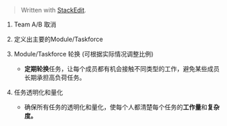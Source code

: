 


> Written with [StackEdit](https://stackedit.io/).

1. Team A/B 取消
2. 定义出主要的Module/Taskforce
3. Module/Taskforce 轮换 (可根据实际情况调整比例)
	- **定期轮换**任务，让每个成员都有机会接触不同类型的工作，避免某些成员长期承担高负荷任务。

5. 任务透明化和量化
	- 确保所有任务的透明化和量化，使每个人都清楚每个任务的**工作量**和**复杂度。**




<!--stackedit_data:
eyJoaXN0b3J5IjpbMTY4OTU1NjEzNiwtMzA1MDIwNjg4LC0xMj
g0MTUyNjYzLC0xNjQ1NDk0MjgsLTc5NTg0Mjc2Myw3MzA5OTgx
MTZdfQ==
-->
